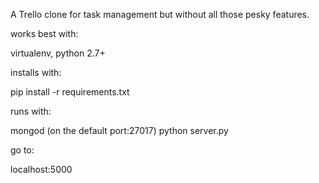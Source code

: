 A Trello clone for task management but without all those pesky features.

works best with:

virtualenv, python 2.7+

installs with:

pip install -r requirements.txt

runs with:

mongod (on the default port:27017)
python server.py

go to:

localhost:5000
